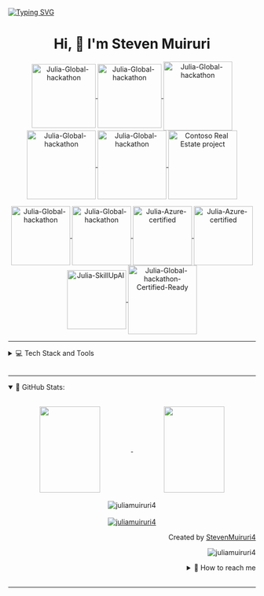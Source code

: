 
[![Typing SVG](https://readme-typing-svg.demolab.com/?lines=Hello+there!;My+name+is+Julia+Muiruri!;Motivated+Passionate+Fast-learner)](https://git.io/typing-svg)

<h1 align="center"> Hi, 👋 I'm Steven Muiruri </h1>

<p align="center"> 
    <a href="https://www.credly.com/badges/88647556-f7e7-4254-85b7-f231d5ff92ef/public_url">
        <img align="center" 
        src="https://images.credly.com/size/680x680/images/9d3f9958-2e06-4892-88b8-23d8b89f332a/image.png" 
        alt="Julia-Global-hackathon" 
        width="130"/>
    </a>
    <a href="https://www.credly.com/badges/e22d29f3-0cf3-45d0-9613-583cc70945fd/public_url">
        <img align="center" 
        src="https://images.credly.com/size/680x680/images/c7e9e836-0b6f-410d-b5fb-48297aa9c310/image.png" 
        alt="Julia-Global-hackathon" 
        width="130"/>
    </a>
    <a href="https://www.credly.com/badges/3abd1759-6fe2-4f9a-8e5d-78cb98ab01d1/public_url">
        <img align="center" 
        src="https://images.credly.com/size/340x340/images/bd6603af-71b8-4e9a-a6d0-8d82b39ad505/image.png" 
        alt="Julia-Global-hackathon"
        width="140"/>
    </a>
    <a href="https://www.credly.com/badges/23009003-b850-4802-8b3d-def7d6a25550/public_url">
        <img align="center" 
        src="https://images.credly.com/size/680x680/images/67b31c71-dec4-452d-8bef-a7ec39fc237e/GOL_Participant_Badge.png" 
        alt="Julia-Global-hackathon"
        width="140"/>
    </a>
    <a href="https://www.credly.com/badges/7943a798-fad1-4c1a-96bd-7482e8cc4a91/public_url">
        <img align="center" 
        src="https://images.credly.com/size/680x680/images/690dd7e4-e88a-4e4e-8681-f3b9d1119b2e/image.png" 
        alt="Julia-Global-hackathon"
        width="140"/>
    </a>
    <a href="https://www.credly.com/badges/e02cc85c-6760-4825-8d1d-3a66994bd462/public_url">
        <img align="center" 
        src="https://images.credly.com/size/340x340/images/eade341b-2218-4c62-bdd8-057d9a9bdef0/image.png" 
        alt="Contoso Real Estate project"
        width="140"/>
    </a>
</p>

<p align="center"> 
    <a href="https://www.credly.com/badges/e6956e79-d07a-4a95-b604-c831864df349/public_url">
        <img align="center" 
        src="https://images.credly.com/size/680x680/images/fc1352af-87fa-4947-ba54-398a0e63322e/security-compliance-and-identity-fundamentals-600x600.png" 
        alt="Julia-Global-hackathon" 
        width="120"/>
    </a>
    <a href="https://www.credly.com/badges/faa8c285-4908-41b6-a613-9f1b617222b3/public_url">
        <img align="center" 
        src="https://images.credly.com/size/680x680/images/2a6251f2-737b-4bf6-9190-d77570cc76fc/CERT-Fundamentals-Power-Platform.png" 
        alt="Julia-Global-hackathon" 
        width="120"/>
    </a>
    <a href="https://www.credly.com/badges/3819b11a-50a8-4043-b138-218a36597176/public_url">
        <img align="center" 
        src="https://images.credly.com/size/680x680/images/be8fcaeb-c769-4858-b567-ffaaa73ce8cf/image.png" 
        alt="Julia-Azure-certified" 
        width="120"/>
    </a>
    <a href="https://www.credly.com/badges/f83b96ff-cc96-4d9b-a2b6-00e44c5852f8/public_url">
        <img align="center" 
        src="https://images.credly.com/size/340x340/images/3735a515-c10e-4c2d-ae6f-3bdca434170d/image.png" 
        alt="Julia-Azure-certified" 
        width="120"/>
    </a>
    <a href="https://www.credly.com/badges/27054ac0-e0f8-48f7-a7a2-4d7ae38aca4a/public_url">
        <img align="center" 
        src="https://images.credly.com/size/220x220/images/fa3cfe06-4515-4626-8333-c3b81b0d9c12/image.png" 
        alt="Julia-SkillUpAI" 
        width="120"/>
    </a>
    <a href="https://www.credly.com/badges/e02cc85c-6760-4825-8d1d-3a66994bd462/public_url">
        <img align="center" 
        src="https://images.credly.com/size/220x220/images/bb0cadc1-9666-4071-a1c9-8df3613669ce/image.png" 
        alt="Julia-Global-hackathon-Certified-Ready"
        width="140"/>
    </a>
</p>

---

<details align="left">
    <summary>
        💻 Tech Stack and Tools 
    </summary>

![Javascript](https://img.shields.io/badge/Javascript-F0DB4F?style=for-the-badge&labelColor=black&logo=javascript&logoColor=F0DB4F)
![Typescript](https://img.shields.io/badge/Typescript-007acc?style=for-the-badge&labelColor=black&logo=typescript&logoColor=007acc)
![React](https://img.shields.io/badge/-React-61DBFB?style=for-the-badge&labelColor=black&logo=react&logoColor=61DBFB)
![React Native](https://img.shields.io/badge/React_Native-20232A?style=for-the-badge&logo=react&logoColor=61DAFB)
![Next.js](https://img.shields.io/badge/next.js-000000?style=for-the-badge&logo=nextdotjs&logoColor=white)
![Nodejs](https://img.shields.io/badge/Nodejs-3C873A?style=for-the-badge&labelColor=black&logo=node.js&logoColor=3C873A)
![Express.js](https://img.shields.io/badge/Express.js-000000?style=for-the-badge&logo=express&logoColor=white)
![MongoDB](https://img.shields.io/badge/MongoDB-4EA94B?style=for-the-badge&logo=mongodb&logoColor=white)
![HTML](https://img.shields.io/badge/HTML5-E34F26?style=for-the-badge&logo=html5&logoColor=white)
![CSS3](https://img.shields.io/badge/CSS3-1572B6?style=for-the-badge&logo=css3&logoColor=white)
![VSCode](https://img.shields.io/badge/Visual_Studio-0078d7?style=for-the-badge&logo=visual%20studio&logoColor=white)
![Git](https://img.shields.io/badge/Git-F05032?style=for-the-badge&logo=git&logoColor=white)

</details>
<br>

---
<details open="">
    <summary>
    📔 GitHub Stats:
    </summary>
    <br>
    <p align="center">
        <a href="https://github.com/juliamuiruri4">
            <img align="center"  
            height="175px" 
            src="https://denvercoder1-github-readme-stats.vercel.app/api?username=juliamuiruri4&show_icons=true&count_private=true&theme=react&border_color=7F3FBF&bg_color=0D1117&title_color=F85D7F&icon_color=F8D866" 
            height="192px" 
            width="49.5%"/>
        </a>
        <a href="https://github.com/juliamuiruri4">
            <img align="center" 
            height="175px"  
            src="https://denvercoder1-github-readme-stats.vercel.app/api/top-langs/?username=juliamuiruri4&langs_count=8&layout=compact&theme=react&border_color=7F3FBF&bg_color=0D1117&title_color=F85D7F&icon_color=F8D866" 
            height="192px" 
            width="49.5%"/>
        </a>
        <br><br>
        <img align="center" 
        src="https://github-readme-streak-stats.herokuapp.com/?user=juliamuiruri4&theme=radical&border=7F3FBF&background=0D1117" alt="juliamuiruri4"/>
        <br><br>
        <a href="https://github.com/juliamuiruri4">
            <img src="https://github-profile-summary-cards.vercel.app/api/cards/profile-details?username=juliamuiruri4&theme=radical" alt="juliamuiruri4"/>
        </a>
    </p>
    <p align="right" > Created by <a href="https://github.com/juliamuiruri4">StevenMuiruri4</a>
    </p>
    <p align="right" > 
        <img src="https://komarev.com/ghpvc/?username=juliamuiruri4&label=Profile%20views&color=0e75b6&style=flat" 
        alt="juliamuiruri4"/> 
    </p>
    <details align="right">
    <summary>
        💬 How to reach me
    </summary>
    <a href="https://www.linkedin.com/in/juliamuiruri/" target="blank">
        <img align="center" 
        src="https://raw.githubusercontent.com/rahuldkjain/github-profile-readme-generator/master/src/images/icons/Social/linked-in-alt.svg" 
        alt="juliamuiruri" 
        height="30" 
        width="30" />
    </a>
    <a href="https://stackoverflow.com/users/17340887/julia-muiruri" target="blank">
        <img align="center" 
        src="https://raw.githubusercontent.com/rahuldkjain/github-profile-readme-generator/master/src/images/icons/Social/stack-overflow.svg" 
        alt="julia-muiruri" 
        height="30" 
        width="30" />
    </a>
    <a href="https://www.youtube.com/@juliamuiruri/videos" target="blank">
        <img align="center" src="https://raw.githubusercontent.com/rahuldkjain/github-profile-readme-generator/888aff31e1d26dd2a6acf6afebbc34970aeb0118/src/images/icons/Social/youtube.svg" 
        alt="juliamuiruri" 
        height="30" 
        width="30" />
    </a>
    <a href="https://twitter.com/juliamuiruri4" target="blank">
        <img align="center" 
        src="https://raw.githubusercontent.com/rahuldkjain/github-profile-readme-generator/888aff31e1d26dd2a6acf6afebbc34970aeb0118/src/images/icons/Social/twitter.svg" 
        alt="juliamuiruri4" 
        height="30" 
        width="30" />
    </a>
    <a href="https://www.facebook.com/julia.muiruri.10?mibextid=ZbWKwL" target="blank">
        <img align="center" 
        src="https://raw.githubusercontent.com/rahuldkjain/github-profile-readme-generator/888aff31e1d26dd2a6acf6afebbc34970aeb0118/src/images/icons/Social/facebook.svg"
        alt="juliamuiruri4" 
        height="30" 
        width="30" />
    </a>
    <a href="https://dev.to/juliamuiruri4" target="blank">
        <img align="center" 
        src="https://raw.githubusercontent.com/rahuldkjain/github-profile-readme-generator/888aff31e1d26dd2a6acf6afebbc34970aeb0118/src/images/icons/Social/devto.svg"
        alt="juliamuiruri-devto" 
        height="30" 
        width="30" />
    </a>
</details>
</details>
<br>

---

